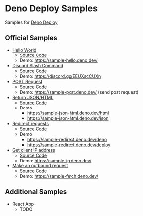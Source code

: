 # Deno Deploy Samples

Samples for [Deno Deploy](https://deno.com/deploy)

## Official Samples

- [Hello World](https://deno.com/deploy/docs/hello-world)
    - [Source Code](src/hello.ts)
    - Demo: https://sample-hello.deno.dev/
- [Discord Slash Command](https://deno.com/deploy/docs/tutorial-discord-slash)
    - [Source Code](src/discord-slash.ts)
    - Demo: https://discord.gg/EEUXscCUXn
- [POST Request](https://deno.com/deploy/docs/example-post-request)
    - [Source Code](src/post.ts)
    - Demo: https://sample-post.deno.dev/  (send post request)
- [Return JSON/HTML](https://deno.com/deploy/docs/example-json)
    - [Source Code](src/json-html.ts)
    - Demo
        - https://sample-json-html.deno.dev/html
        - https://sample-json-html.deno.dev/json
- [Redirect requests](https://deno.com/deploy/docs/example-redirect)
    - [Source Code](src/redirect.ts)
    - Demo
        - https://sample-redirect.deno.dev/deno
        - https://sample-redirect.deno.dev/deploy
- [Get client IP address](https://deno.com/deploy/docs/example-client-ip)
    - [Source Code](src/ip.ts)
    - Demo: https://sample-ip.deno.dev/
- [Make an outbound request](https://deno.com/deploy/docs/example-outbound)
    - [Source Code](src/fetch.ts)
    - Demo: https://sample-fetch.deno.dev/

## Additional Samples

- React App
    - TODO